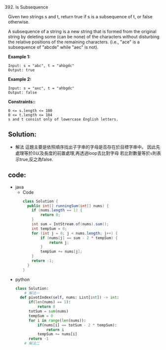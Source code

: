 392. Is Subsequence

Given two strings s and t, return true if s is a subsequence of t, or false otherwise.

A subsequence of a string is a new string that is formed from the original string by deleting some (can be none) of the characters without disturbing the relative positions of the remaining characters. (i.e., "ace" is a subsequence of "abcde" while "aec" is not).

<!-- **Note:**  -->

**Example 1:**
```
Input: s = "abc", t = "ahbgdc"
Output: true
```

**Example 2:**
```
Input: s = "axc", t = "ahbgdc"
Output: false
```


**Constraints::**
```
0 <= s.length <= 100
0 <= t.length <= 104
s and t consist only of lowercase English letters.
```

## Solution:
- 解法
這題主要是依照順序找出子字串的字母是否存在於目標字串中。
因此先處理等於0以及長度的前置處理,再透過loop去比對字母
若比對數量等於```s```則表示true,反之為false.



## code:

- java
  - Code
    ```java
    class Solution {
      public int[] runningSum(int[] nums) {
        if (nums.length == 1) {
            return 0;
        }
        int sum = IntStream.of(nums).sum();
        int tempSum = 0;
        for (int j = 0; j < nums.length; j++) {
            if (nums[j] == sum - 2 * tempSum) {
                return j;
            }
            tempSum += nums[j];
        }
        return -1;
      }
    }
    ```
- python
    ```py
    class Solution:
        # 解法一
      def pivotIndex(self, nums: List[int]) -> int:
          if(len(nums) == 1):
              return 0
          totSum = sum(nums)
          tempSum = 0
          for i in range(len(nums)):
              if(nums[i] == totSum - 2 * tempSum): 
                  return i
              tempSum += nums[i]
          return -1
        # 解法二
    ```
